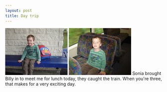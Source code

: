 ```yaml
---
layout: post
title: Day trip
---
```

<img src="/images/content/20100427-DSC03718.jpg"/>
<img src="/images/content/20100427-DSC03721.jpg"/>
Sonia brought Billy in to meet me for lunch today, they caught the train.
When you're three, that makes for a very exciting day.

